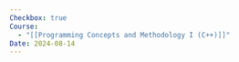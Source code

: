 ```yaml
---
Checkbox: true
Course:
  - "[[Programming Concepts and Methodology I (C++)]]"
Date: 2024-08-14
---
```

